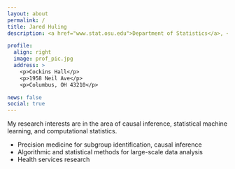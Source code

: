 ```yaml
---
layout: about
permalink: /
title: Jared Huling
description: <a href="www.stat.osu.edu">Department of Statistics</a>, <a href = "www.osu.edu" The Ohio State University</a>.

profile:
  align: right
  image: prof_pic.jpg
  address: >
    <p>Cockins Hall</p>
    <p>1958 Neil Ave</p>
    <p>Columbus, OH 43210</p>

news: false
social: true
---
```



My research interests are in the area of causal inference, statistical machine learning, and computational statistics.

- Precision medicine for subgroup identification, causal inference
- Algorithmic and statistical methods for large-scale data analysis
- Health services research
